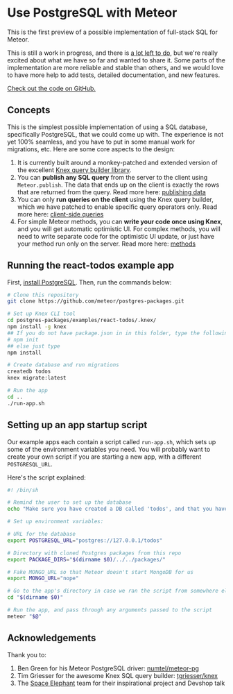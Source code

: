 # Use PostgreSQL with Meteor

This is the first preview of a possible implementation of full-stack SQL for Meteor.

This is still a work in progress, and there is [a lot left to do](contribute.md), but we're really excited about what we have so far and wanted to share it. Some parts of the implementation are more reliable and stable than others, and we would love to have more help to add tests, detailed documentation, and new features.

[Check out the code on GitHub.](https://github.com/meteor/postgres-packages)

## Concepts

This is the simplest possible implementation of using a SQL database, specifically PostgreSQL, that we could come up with. The experience is not yet 100% seamless, and you have to put in some manual work for migrations, etc. Here are some core aspects to the design:

1. It is currently built around a monkey-patched and extended version of the excellent [Knex query builder library](http://knexjs.org/).
1. You can **publish any SQL query** from the server to the client using `Meteor.publish`. The data that ends up on the client is exactly the rows that are returned from the query. Read more here: [publishing data](publish.md)
1. You can only **run queries on the client** using the Knex query builder, which we have patched to enable specific query operators only. Read more here: [client-side queries](client.md)
1. For simple Meteor methods, you can **write your code once using Knex**, and you will get automatic optimistic UI. For complex methods, you will need to write separate code for the optimistic UI update, or just have your method run only on the server. Read more here: [methods](methods.md)

## Running the react-todos example app

First, [install PostgreSQL](migrations.md#installing-and-running-postgresql). Then, run the commands below:

```bash
# Clone this repository
git clone https://github.com/meteor/postgres-packages.git

# Set up Knex CLI tool
cd postgres-packages/examples/react-todos/.knex/
npm install -g knex
## If you do not have package.json in in this folder, type the following command and answer a bunch of questions
# npm init 
## else just type
npm install

# Create database and run migrations
createdb todos
knex migrate:latest

# Run the app
cd ..
./run-app.sh
```

## Setting up an app startup script

Our example apps each contain a script called `run-app.sh`, which sets up some of the environment variables you need. You will probably want to create your own script if you are starting a new app, with a different `POSTGRESQL_URL`.

Here's the script explained:

```bash
#! /bin/sh

# Remind the user to set up the database
echo "Make sure you have created a DB called 'todos', and that you have run the migrations in .knex/"

# Set up environment variables:

# URL for the database
export POSTGRESQL_URL="postgres://127.0.0.1/todos"

# Directory with cloned Postgres packages from this repo
export PACKAGE_DIRS="$(dirname $0)/../../packages/"

# Fake MONGO_URL so that Meteor doesn't start MongoDB for us
export MONGO_URL="nope"

# Go to the app's directory in case we ran the script from somewhere else
cd "$(dirname $0)"

# Run the app, and pass through any arguments passed to the script
meteor "$@"
```

## Acknowledgements

Thank you to:

1. Ben Green for his Meteor PostgreSQL driver: [numtel/meteor-pg](https://github.com/numtel/meteor-pg)
2. Tim Griesser for the awesome Knex SQL query builder: [tgriesser/knex](https://github.com/tgriesser/knex)
3. The [Space Elephant](http://www.meteorpostgres.com/) team for their inspirational project and Devshop talk

